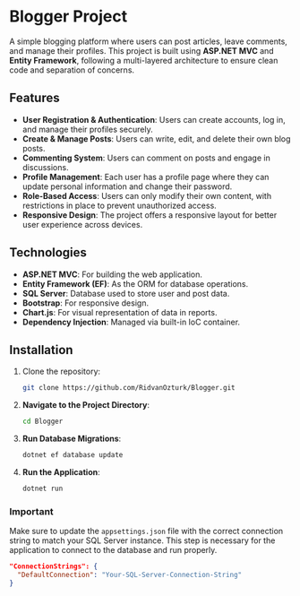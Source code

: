 # Blogger Project

A simple blogging platform where users can post articles, leave comments, and manage their profiles. This project is built using **ASP.NET MVC** and **Entity Framework**, following a multi-layered architecture to ensure clean code and separation of concerns.

## Features

- **User Registration & Authentication**: Users can create accounts, log in, and manage their profiles securely.  
- **Create & Manage Posts**: Users can write, edit, and delete their own blog posts.  
- **Commenting System**: Users can comment on posts and engage in discussions.  
- **Profile Management**: Each user has a profile page where they can update personal information and change their password.  
- **Role-Based Access**: Users can only modify their own content, with restrictions in place to prevent unauthorized access.  
- **Responsive Design**: The project offers a responsive layout for better user experience across devices.  

## Technologies

- **ASP.NET MVC**: For building the web application.
- **Entity Framework (EF)**: As the ORM for database operations.
- **SQL Server**: Database used to store user and post data.
- **Bootstrap**: For responsive design.
- **Chart.js**: For visual representation of data in reports.
- **Dependency Injection**: Managed via built-in IoC container.

## Installation

1. Clone the repository:
   ```bash
   git clone https://github.com/RidvanOzturk/Blogger.git
2. **Navigate to the Project Directory**:
   ```bash
   cd Blogger
3. **Run Database Migrations**:
   ```bash
   dotnet ef database update
4. **Run the Application**:
   ```bash
   dotnet run

### Important
Make sure to update the `appsettings.json` file with the correct connection string to match your SQL Server instance. This step is necessary for the application to connect to the database and run properly.

```json
"ConnectionStrings": {
  "DefaultConnection": "Your-SQL-Server-Connection-String"
}

